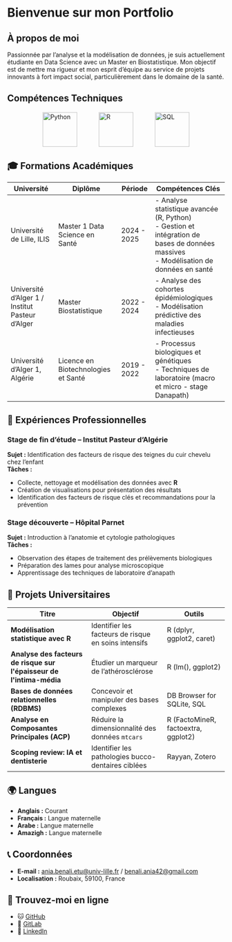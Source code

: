 
# Bienvenue sur mon Portfolio


## À propos de moi

Passionnée par l’analyse et la modélisation de données, je suis actuellement étudiante en Data Science avec un Master en Biostatistique. Mon objectif est de mettre ma rigueur et mon esprit d’équipe au service de projets innovants à fort impact social, particulièrement dans le domaine de la santé.



## Compétences Techniques

<div style="display: flex; justify-content: center; align-items: center; gap: 50px; margin-top: 20px;">
  <img src="https://upload.wikimedia.org/wikipedia/commons/c/c3/Python-logo-notext.svg" alt="Python" width="80" height="80">
  <img src="https://upload.wikimedia.org/wikipedia/commons/1/1b/R_logo.svg" alt="R" width="80" height="80">
  <img src="https://www.freeiconspng.com/uploads/sql-file-icon-0.png" alt="SQL" width="80" height="80">
</div>






## 🎓 Formations Académiques

| **Université**                              | **Diplôme**                     | **Période**           | **Compétences Clés**                                                                                     |
|---------------------------------------------|----------------------------------|-----------------------|----------------------------------------------------------------------------------------------------------|
| Université de Lille, ILIS                   | Master 1 Data Science en Santé  | 2024 - 2025           | - Analyse statistique avancée (R, Python)                                                               <br> - Gestion et intégration de bases de données massives <br> - Modélisation de données en santé |
| Université d’Alger 1 / Institut Pasteur d’Alger | Master Biostatistique           | 2022 - 2024           | - Analyse des cohortes épidémiologiques                                                                 <br> - Modélisation prédictive des maladies infectieuses |
| Université d’Alger 1, Algérie               | Licence en Biotechnologies et Santé | 2019 - 2022        | - Processus biologiques et génétiques                                                                   <br> - Techniques de laboratoire (macro et micro - stage Danapath) |





## 💼 Expériences Professionnelles

### Stage de fin d’étude – Institut Pasteur d’Algérie   
**Sujet :** Identification des facteurs de risque des teignes du cuir chevelu chez l’enfant  
**Tâches :**  
- Collecte, nettoyage et modélisation des données avec **R**  
- Création de visualisations pour présentation des résultats  
- Identification des facteurs de risque clés et recommandations pour la prévention

### Stage découverte – Hôpital Parnet   
**Sujet :** Introduction à l’anatomie et cytologie pathologiques  
**Tâches :**  
- Observation des étapes de traitement des prélèvements biologiques  
- Préparation des lames pour analyse microscopique  
- Apprentissage des techniques de laboratoire d’anapath





## 📂 Projets Universitaires

| **Titre**                                   | **Objectif**                                         | **Outils**                        |
|---------------------------------------------|-----------------------------------------------------|------------------------------------|
| **Modélisation statistique avec R**         | Identifier les facteurs de risque en soins intensifs | R (dplyr, ggplot2, caret)          |
| **Analyse des facteurs de risque sur l'épaisseur de l'intima-média** | Étudier un marqueur de l’athérosclérose              | R (lm(), ggplot2)                  |
| **Bases de données relationnelles (RDBMS)** | Concevoir et manipuler des bases complexes           | DB Browser for SQLite, SQL         |
| **Analyse en Composantes Principales (ACP)** | Réduire la dimensionnalité des données `mtcars`      | R (FactoMineR, factoextra, ggplot2)|
| **Scoping review: IA et dentisterie**       | Identifier les pathologies bucco-dentaires ciblées   | Rayyan, Zotero                     |






## 🌍 Langues  
- **Anglais :** Courant  
- **Français :** Langue maternelle  
- **Arabe :** Langue maternelle  
- **Amazigh :** Langue maternelle  





## 📞 Coordonnées  
- **E-mail :** [ania.benali.etu@univ-lille.fr](mailto:ania.benali.etu@univ-lille.fr) / [benali.ania42@gmail.com](mailto:benali.ania42@gmail.com)  
- **Localisation :** Roubaix, 59100, France  





## 📱 Trouvez-moi en ligne  
- 🐱 [GitHub](https://github.com/aniabenali) 
- 🦊 [GitLab](https://gitlab.com/ania.benali) 
- 🔗 [LinkedIn](https://www.linkedin.com/in/ania-benali-789248258/)  

